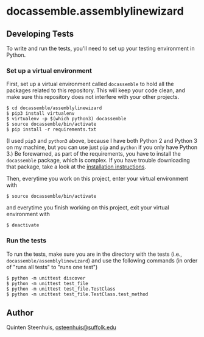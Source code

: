 # docassemble.assemblylinewizard

## Developing Tests

To write and run the tests, you'll need to set up your testing environment in Python.

### Set up a virtual environment

First, set up a virtual environment called `docassemble` to hold all the packages
related to this repository.
This will keep your code clean, and make sure this repository does not interfere with
your other projects.

```
$ cd docassemble/assemblylinewizard
$ pip3 install virtualenv
$ virtualenv -p $(which python3) docassemble
$ source docassemble/bin/activate
$ pip install -r requirements.txt
```

(I used `pip3` and `python3` above, because I have both Python 2 and Python 3 on my machine, but you
can use just `pip` and `python` if you only have Python 3.) Be forewarned, as part of the requirements,
you have to install the `docassemble` package, which is complex. If you have trouble downloading that
package, take a look at the [installation instructions](https://docassemble.org/docs/installation.html).

Then, everytime you work on this project, enter your virtual environment with

```
$ source docassemble/bin/activate
```

and everytime you finish working on this project, exit your virtual environment with

```
$ deactivate
```

### Run the tests

To run the tests, make sure you are in the directory with the tests (i.e., `docassemble/assemblylinewizard`)
and use the following commands (in order of "runs all tests" to "runs one test")

```
$ python -m unittest discover
$ python -m unittest test_file
$ python -m unittest test_file.TestClass
$ python -m unittest test_file.TestClass.test_method
```


## Author

Quinten Steenhuis, qsteenhuis@suffolk.edu

